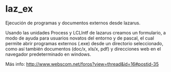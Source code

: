 # laz_ex
Ejecución de programas y documentos externos desde lazarus.

Usando las unidades Process y LCLIntf de lazarus creamos un formulario, a modo de ayuda para usuarios novatos del entorno y de pascal, el cual permite abrir programas externos (.exe) desde un directorio seleccionado, como así también documentos (doc/x, xls/x, pdf) y direcciones web en el navegador predeterminado en windows.

Más info: http://www.webscom.net/foros?view=thread&id=16#postid-35
